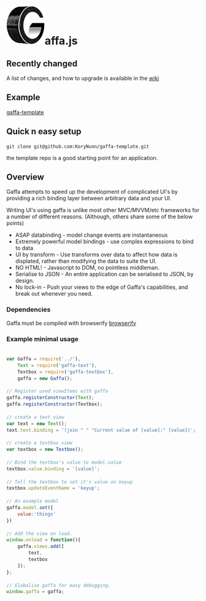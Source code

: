 # ![logo](logosmall.png)affa.js



## Recently changed

A list of changes, and how to upgrade is available in the [wiki](https://github.com/gaffa-tape/gaffa-js/wiki/_pages)

## Example

[gaffa-template](http://korynunn.github.io/gaffa-template/)

## Quick n easy setup

    git clone git@github.com:KoryNunn/gaffa-template.git

the template repo is a good starting point for an application.

## Overview
Gaffa attempts to speed up the development of complicated UI's by providing a rich binding layer between arbitrary data and your UI.

Writing UI's using gaffa is unlike most other MVC/MVVM/etc frameworks for a number of different reasons. (Although, others share some of the below points)

* ASAP databinding - model change events are instantaneous
* Extremely powerful model bindings - use complex expressions to bind to data
* UI by transform  - Use transforms over data to affect how data is displated, rather than modifying the data to suite the UI.
* NO HTML! - Javascript to DOM, no pointless middleman.
* Serialise to JSON - An entire application can be serialised to JSON, by design.
* No lock-in - Push your views to the edge of Gaffa's capabilities, and break out whenever you need.

### Dependencies

Gaffa must be compiled with browserify [browserify](https://github.com/substack/node-browserify)

### Example minimal usage

```javascript

var Gaffa = require('../'),
    Text = require('gaffa-text'),
    Textbox = require('gaffa-textbox'),
    gaffa = new Gaffa();

// Register used viewItems with gaffa
gaffa.registerConstructor(Text);
gaffa.registerConstructor(Textbox);

// create a text view
var text = new Text();
text.text.binding = '(join " " "Current value of [value]:" [value])';

// create a textbox view
var textbox = new Textbox();

// Bind the textbox's value to model.value
textbox.value.binding = '[value]';

// Tell the textbox to set it's value on keyup
textbox.updateEventName = 'keyup';

// An example model
gaffa.model.set({
    value:'things'
})

// Add the view on load.
window.onload = function(){
    gaffa.views.add([
        text,
        textbox
    ]);
};

// Globalise gaffa for easy debugging.
window.gaffa = gaffa;
```
